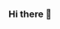 ### Hi there 👋

<!--
[![Solved.ac Profile](http://mazassumnida.wtf/api/v2/generate_badge?boj=end020127)](https://solved.ac/end020127/)

-->
